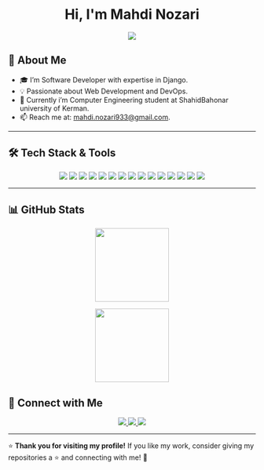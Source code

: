 <h1 align="center">Hi, I'm Mahdi Nozari</h1>

<p align="center">
  <img src="https://readme-typing-svg.herokuapp.com?font=Fira+Code&size=22&pause=1000&color=3D8BFF&center=true&width=600&lines=Software+Developer;Passionate+about+DevOps;Building+Scalable+Apps+with+Python" />
</p>


## 🚀 About Me
- 🎓 I’m  Software Developer with expertise in Django.
- 💡 Passionate about Web Development and DevOps.
- 🔭 Currently i’m Computer Engineering student at ShahidBahonar university of Kerman.
- 📫 Reach me at: mahdi.nozari933@gmail.com.

---

## 🛠️ Tech Stack & Tools
<p align="center">
  <img src="https://img.shields.io/badge/Linux-FCC624?style=for-the-badge&logo=linux&logoColor=black" />
  <img src="https://img.shields.io/badge/Docker-2496ED?style=for-the-badge&logo=docker&logoColor=white" />
  <img src="https://img.shields.io/badge/C%23-239120?style=for-the-badge&logo=c-sharp&logoColor=white" />
  <img src="https://img.shields.io/badge/Python-3776AB?style=for-the-badge&logo=python&logoColor=white" />
  <img src="https://img.shields.io/badge/Django-092E20?style=for-the-badge&logo=django&logoColor=white" />
  <img src="https://img.shields.io/badge/PHP-777BB4?style=for-the-badge&logo=php&logoColor=white" />
  <img src="https://img.shields.io/badge/Laravel-FF2D20?style=for-the-badge&logo=laravel&logoColor=white" />
  <img src="https://img.shields.io/badge/GitHub-181717?style=for-the-badge&logo=github&logoColor=white" />
  <img src="https://img.shields.io/badge/PostgreSQL-336791?style=for-the-badge&logo=postgresql&logoColor=white" />
  <img src="https://img.shields.io/badge/Git-F05032?style=for-the-badge&logo=git&logoColor=white" />
  <img src="https://img.shields.io/badge/MySQL-4479A1?style=for-the-badge&logo=mysql&logoColor=white" />
  <img src="https://img.shields.io/badge/Celery-37814A?style=for-the-badge&logo=celery&logoColor=white" />
  <img src="https://img.shields.io/badge/SQL%20Server-CC2927?style=for-the-badge&logo=microsoft-sql-server&logoColor=white" />
  <img src="https://img.shields.io/badge/MongoDB-47A248?style=for-the-badge&logo=mongodb&logoColor=white" />
  <img src="https://img.shields.io/badge/Redis-DC382D?style=for-the-badge&logo=redis&logoColor=white" />
</p>


---

## 📊 GitHub Stats
<p align="center">
  <img src="https://github-readme-stats.vercel.app/api?username=MahdiNozari&show_icons=true&theme=tokyonight" height="150px" />
</p>

<p align="center">
  <img src="https://github-readme-stats.vercel.app/api/top-langs/?username=MahdiNozari&layout=compact&theme=tokyonight" height="150px" />
</p>


## 🤝 Connect with Me
<p align="center">
  <a href="https://linkedin.com/in/MahdiNozari" target="_blank">
    <img src="https://img.shields.io/badge/LinkedIn-0A66C2?style=for-the-badge&logo=linkedin&logoColor=white" />
  </a>
  <a href="mailto:mahdi.nozari933@gmail.com">
    <img src="https://img.shields.io/badge/Email-D14836?style=for-the-badge&logo=gmail&logoColor=white" />
  </a>
  <a href="https://t.me/Kiyaa_Nozari" target="_blank">
    <img src="https://img.shields.io/badge/Telegram-26A5E4?style=for-the-badge&logo=telegram&logoColor=white" />
  </a>
</p>

---

⭐ **Thank you for visiting my profile!** If you like my work, consider giving my repositories a ⭐ and connecting with me! 🚀
